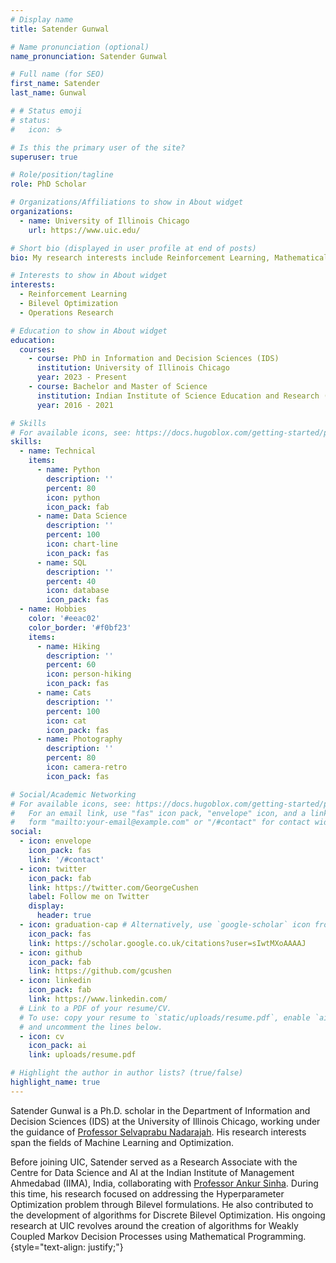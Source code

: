 ```yaml
---
# Display name
title: Satender Gunwal

# Name pronunciation (optional)
name_pronunciation: Satender Gunwal

# Full name (for SEO)
first_name: Satender 
last_name: Gunwal

# # Status emoji
# status:
#   icon: ☕️

# Is this the primary user of the site?
superuser: true

# Role/position/tagline
role: PhD Scholar

# Organizations/Affiliations to show in About widget
organizations:
  - name: University of Illinois Chicago
    url: https://www.uic.edu/

# Short bio (displayed in user profile at end of posts)
bio: My research interests include Reinforcement Learning, Mathematical Programming and Operations Research

# Interests to show in About widget
interests:
  - Reinforcement Learning
  - Bilevel Optimization
  - Operations Research

# Education to show in About widget
education:
  courses:
    - course: PhD in Information and Decision Sciences (IDS)
      institution: University of Illinois Chicago
      year: 2023 - Present
    - course: Bachelor and Master of Science
      institution: Indian Institute of Science Education and Research (IISER) Mohali
      year: 2016 - 2021

# Skills
# For available icons, see: https://docs.hugoblox.com/getting-started/page-builder/#icons
skills:
  - name: Technical
    items:
      - name: Python
        description: ''
        percent: 80
        icon: python
        icon_pack: fab
      - name: Data Science
        description: ''
        percent: 100
        icon: chart-line
        icon_pack: fas
      - name: SQL
        description: ''
        percent: 40
        icon: database
        icon_pack: fas
  - name: Hobbies
    color: '#eeac02'
    color_border: '#f0bf23'
    items:
      - name: Hiking
        description: ''
        percent: 60
        icon: person-hiking
        icon_pack: fas
      - name: Cats
        description: ''
        percent: 100
        icon: cat
        icon_pack: fas
      - name: Photography
        description: ''
        percent: 80
        icon: camera-retro
        icon_pack: fas

# Social/Academic Networking
# For available icons, see: https://docs.hugoblox.com/getting-started/page-builder/#icons
#   For an email link, use "fas" icon pack, "envelope" icon, and a link in the
#   form "mailto:your-email@example.com" or "/#contact" for contact widget.
social:
  - icon: envelope
    icon_pack: fas
    link: '/#contact'
  - icon: twitter
    icon_pack: fab
    link: https://twitter.com/GeorgeCushen
    label: Follow me on Twitter
    display:
      header: true
  - icon: graduation-cap # Alternatively, use `google-scholar` icon from `ai` icon pack
    icon_pack: fas
    link: https://scholar.google.co.uk/citations?user=sIwtMXoAAAAJ
  - icon: github
    icon_pack: fab
    link: https://github.com/gcushen
  - icon: linkedin
    icon_pack: fab
    link: https://www.linkedin.com/
  # Link to a PDF of your resume/CV.
  # To use: copy your resume to `static/uploads/resume.pdf`, enable `ai` icons in `params.yaml`,
  # and uncomment the lines below.
  - icon: cv
    icon_pack: ai
    link: uploads/resume.pdf

# Highlight the author in author lists? (true/false)
highlight_name: true
---
```


Satender Gunwal is a Ph.D. scholar in the Department of Information and Decision Sciences (IDS) at the University of Illinois Chicago, working under the guidance of [Professor Selvaprabu Nadarajah](https://selvan.people.uic.edu/). His research interests span the fields of Machine Learning and Optimization.

Before joining UIC, Satender served as a Research Associate with the Centre for Data Science and AI at the Indian Institute of Management Ahmedabad (IIMA), India, collaborating with [Professor Ankur Sinha](https://faculty.iima.ac.in/asinha/). During this time, his research focused on addressing the Hyperparameter Optimization problem through Bilevel formulations. He also contributed to the development of algorithms for Discrete Bilevel Optimization. His ongoing research at UIC revolves around the creation of algorithms for Weakly Coupled Markov Decision Processes using Mathematical Programming. 
{style="text-align: justify;"}
